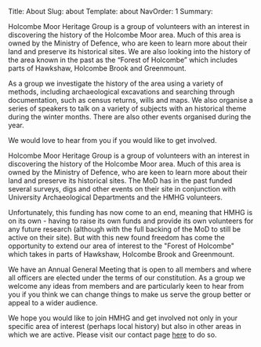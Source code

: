 Title: About
Slug: about
Template: about
NavOrder: 1
Summary:
    <p>Holcombe Moor Heritage Group is a group of volunteers with an interest
    in discovering the history of the Holcombe Moor area. Much of this area is
    owned by the Ministry of Defence, who are keen to learn more about their
    land and preserve its historical sites. We are also looking into the
    history of the area known in the past as the “Forest of Holcombe” which
    includes parts of Hawkshaw, Holcombe Brook and Greenmount.</p>
    <p>As a group we investigate the history of the area using a variety of
    methods, including archaeological excavations and searching through
    documentation, such as census returns, wills and maps. We also organise a
    series of speakers to talk on a variety of subjects with an historical
    theme during the winter months. There are also other events organised
    during the year.</p>
    <p>We would love to hear from you if you would like to get involved.</p>

Holcombe Moor Heritage Group is a group of volunteers with an interest in
discovering the history of the Holcombe Moor area. Much of this area is
owned by the Ministry of Defence, who are keen to learn more about their
land and preserve its historical sites. The MoD has in the past funded
several surveys, digs and other events on their site in conjunction with
University Archaeological Departments and the HMHG volunteers.

Unfortunately, this funding has now come to an end, meaning that HMHG is
on its own - having to raise its own funds and provide its own volunteers
for any future research (although with the full backing of the MoD to still
be active on their site). But with this new found freedom has come the
opportunity to extend our area of interest to the "Forest of Holcombe"
which takes in parts of Hawkshaw, Holcombe Brook and Greenmount.

We have an Annual General Meeting that is open to all members and where all
officers are elected under the terms of our constitution. As a group we
welcome any ideas from members and are particularly keen to hear from you
if you think we can change things to make us serve the group better or
appeal to a wider audience.

We hope you would like to join HMHG and get involved not only in your
specific area of interest (perhaps local history) but also in other areas
in which we are active. Please visit our contact page [here](/contact) to
do so.
